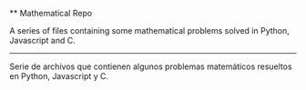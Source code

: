 ** Mathematical Repo

A series of files containing some mathematical problems solved in 
Python, Javascript and C.

------------------------------------------------------------------

Serie de archivos que contienen algunos problemas matemáticos resueltos 
en Python, Javascript y C.